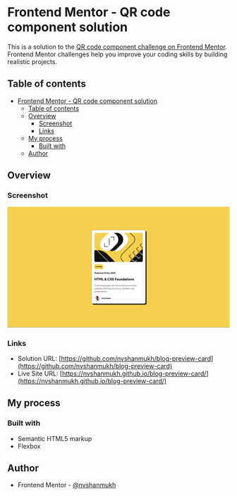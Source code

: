 # Frontend Mentor - QR code component solution

This is a solution to the [QR code component challenge on Frontend Mentor](https://www.frontendmentor.io/challenges/qr-code-component-iux_sIO_H). Frontend Mentor challenges help you improve your coding skills by building realistic projects. 

## Table of contents

- [Frontend Mentor - QR code component solution](#frontend-mentor---qr-code-component-solution)
  - [Table of contents](#table-of-contents)
  - [Overview](#overview)
    - [Screenshot](#screenshot)
    - [Links](#links)
  - [My process](#my-process)
    - [Built with](#built-with)
  - [Author](#author)


## Overview

### Screenshot

![](./assets/images/Screenshot.png)


### Links

- Solution URL: [https://github.com/nvshanmukh/blog-preview-card](https://github.com/nvshanmukh/blog-preview-card)
- Live Site URL: [https://nvshanmukh.github.io/blog-preview-card/](https://nvshanmukh.github.io/blog-preview-card/)

## My process

### Built with

- Semantic HTML5 markup
- Flexbox

## Author

- Frontend Mentor - [@nvshanmukh](https://www.frontendmentor.io/profile/nvshanmukh)